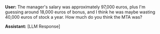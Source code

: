 **User:**
The manager's salary was approximately 97,000 euros, plus I'm guessing around 18,000 euros of bonus, and I think he was maybe wasting 40,000 euros of stock a year. How much do you think the MTA was?

**Assistant:**
[LLM Response]

